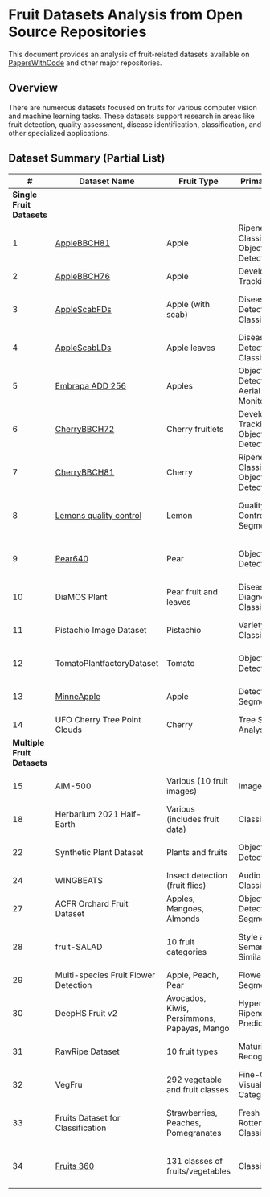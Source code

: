 # Fruit Datasets Analysis from Open Source Repositories

This document provides an analysis of fruit-related datasets available on [PapersWithCode](https://paperswithcode.com/datasets?q=fruit&v=lst&o=match) and other major repositories. 

## Overview

There are numerous datasets focused on fruits for various computer vision and machine learning tasks. These datasets support research in areas like fruit detection, quality assessment, disease identification, classification, and other specialized applications.

## Dataset Summary (Partial List)

| # | Dataset Name | Fruit Type | Primary Task | Size |
|---|--------------|------------|--------------|------|
| **Single Fruit Datasets** |
| 1 | [AppleBBCH81](https://github.com/agriculture-food-cas/AppleBBCH81) | Apple | Ripeness Classification, Object Detection | 3008×2000 → 640×640 crops (30% overlap) |
| 2 | [AppleBBCH76](https://github.com/agriculture-food-cas/AppleBBCH76) | Apple | Development Tracking | BBCH76 stage documentation |
| 3 | [AppleScabFDs](https://github.com/agriculture-food-cas/AppleScabFDs) | Apple (with scab) | Disease Detection, Classification | Multiple smartphone resolutions (12-48MP) |
| 4 | [AppleScabLDs](https://github.com/agriculture-food-cas/AppleScabLDs) | Apple leaves | Disease Detection, Classification | Field images from multiple devices |
| 5 | [Embrapa ADD 256](https://github.com/agriculture-food-cas/EmbrapaADD256) | Apples | Object Detection, Aerial Monitoring | 1,139 drone images (2,471 apples) |
| 6 | [CherryBBCH72](https://github.com/agriculture-food-cas/CherryBBCH72) | Cherry fruitlets | Development Tracking, Object Detection | 3008×2000 → 640×640 crops |
| 7 | [CherryBBCH81](https://github.com/agriculture-food-cas/CherryBBCH81) | Cherry | Ripeness Classification, Object Detection | 6016×4000 → 640×640 crops |
| 8 | [Lemons quality control](https://github.com/agriculture-food-cas/lemon-dataset) | Lemon | Quality Control, Segmentation | 2,690 annotated images (1056×1056) |
| 9 | [Pear640](https://github.com/agriculture-food-cas/Pear640) | Pear | Object Detection | YOLO-optimized 640×640 crops |
| 10 | DiaMOS Plant | Pear fruit and leaves | Disease Diagnosis, Classification | 3,505 field images (13.1 GB) |
| 11 | Pistachio Image Dataset | Pistachio | Variety Classification | 2,148 images (16 attributes each) |
| 12 | TomatoPlantfactoryDataset | Tomato | Object Detection | Plant factory environment images |
| 13 | [MinneApple](https://github.com/agriculture-food-cas/MinneApple) | Apple | Detection and Segmentation | 1,000 images (41k+ instances) |
| 14 | UFO Cherry Tree Point Clouds | Cherry | Tree Structure Analysis | 82 3D point clouds |
| **Multiple Fruit Datasets** |
| 15 | AIM-500 | Various (10 fruit images) | Image Matting | 500 high-quality matting pairs |
| 18 | Herbarium 2021 Half-Earth | Various (includes fruit data) | Classification | Botanical specimen images |
| 22 | Synthetic Plant Dataset | Plants and fruits | Object Detection | 10 growth sequences (0-19 days) |
| 24 | WINGBEATS | Insect detection (fruit flies) | Audio Classification | Flight sound recordings |
| 27 | ACFR Orchard Fruit Dataset | Apples, Mangoes, Almonds | Object Detection, Segmentation | 3,704 orchard images |
| 28 | fruit-SALAD | 10 fruit categories | Style and Semantic Similarity | 10,000 synthetic images (15.8 GB) |
| 29 | Multi-species Fruit Flower Detection | Apple, Peach, Pear | Flower Segmentation | 197 images (1.74 GB) |
| 30 | DeepHS Fruit v2 | Avocados, Kiwis, Persimmons, Papayas, Mango | Hyperspectral Ripeness Prediction | 5,689 hyperspectral recordings |
| 31 | RawRipe Dataset | 10 fruit types | Maturity Recognition | Raw/ripe pairs across 10 species |
| 32 | VegFru | 292 vegetable and fruit classes | Fine-Grained Visual Categorization | 160,000+ categorized images |
| 33 | Fruits Dataset for Classification | Strawberries, Peaches, Pomegranates | Fresh vs. Rotten Classification | 1,500 controlled images (300×300) |
| 34 | [Fruits 360](https://github.com/fruits-360/) | 131 classes of fruits/vegetables | Classification | 90,483 images (100×100 white bg) |
